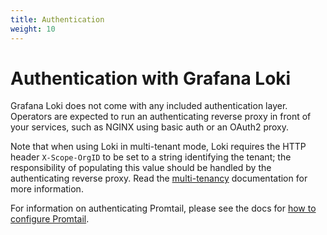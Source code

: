 ```yaml
---
title: Authentication
weight: 10
---
```

# Authentication with Grafana Loki

Grafana Loki does not come with any included authentication layer. Operators are
expected to run an authenticating reverse proxy in front of your services, such
as NGINX using basic auth or an OAuth2 proxy.

Note that when using Loki in multi-tenant mode, Loki requires the HTTP header
`X-Scope-OrgID` to be set to a string identifying the tenant; the responsibility
of populating this value should be handled by the authenticating reverse proxy.
Read the [multi-tenancy](../multi-tenancy/) documentation for more information.

For information on authenticating Promtail, please see the docs for [how to
configure Promtail](../../clients/promtail/configuration/).
